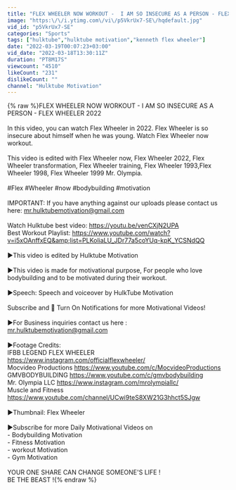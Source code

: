 ```yaml
---
title: "FLEX WHEELER NOW WORKOUT -  I AM SO INSECURE AS A PERSON - FLEX WHEELER 2022"
image: "https:\/\/i.ytimg.com\/vi\/p5VkrUx7-SE\/hqdefault.jpg"
vid_id: "p5VkrUx7-SE"
categories: "Sports"
tags: ["hulktube","hulktube motivation","kenneth flex wheeler"]
date: "2022-03-19T00:07:23+03:00"
vid_date: "2022-03-18T13:30:11Z"
duration: "PT8M17S"
viewcount: "4510"
likeCount: "231"
dislikeCount: ""
channel: "Hulktube Motivation"
---
```

{% raw %}FLEX WHEELER NOW WORKOUT -  I AM SO INSECURE AS A PERSON - FLEX WHEELER 2022<br /><br />In this video, you can watch Flex Wheeler in 2022. Flex Wheeler is so insecure about himself when he was young. Watch Flex Wheeler now workout. <br /><br />This video is edited with Flex Wheeler now, Flex Wheeler 2022, Flex Wheeler transformation, Flex Wheeler training, Flex Wheeler 1993,Flex Wheeler 1998, Flex Wheeler 1999 Mr. Olympia. <br /><br />#Flex #Wheeler #now #bodybuilding #motivation <br /><br />IMPORTANT: If you have anything against our uploads please contact us here: mr.hulktubemotivation@gmail.com<br /><br />Watch Hulktube best video: <a rel="nofollow" target="blank" href="https://youtu.be/venCXjN2UPA">https://youtu.be/venCXjN2UPA</a><br />Best Workout Playlist: <a rel="nofollow" target="blank" href="https://www.youtube.com/watch?v=i5xOAnffxEQ&amp;list=PLKoliaLU_JDr77a5coYUq-kpK_YCSNdQQ">https://www.youtube.com/watch?v=i5xOAnffxEQ&amp;list=PLKoliaLU_JDr77a5coYUq-kpK_YCSNdQQ</a><br /><br />►This video is edited by Hulktube Motivation<br /><br />►This video is made for motivational purpose, For people who love bodybuilding and to be motivated during their workout.<br /><br />►Speech: Speech and voiceover by HulkTube Motivation <br /> <br />Subscribe and 🔔 Turn On Notifications for more Motivational Videos! <br /><br />►For Business inquiries contact us here : mr.hulktubemotivation@gmail.com<br /><br />►Footage Credits:<br />IFBB LEGEND FLEX WHEELER <a rel="nofollow" target="blank" href="https://www.instagram.com/officialflexwheeler/">https://www.instagram.com/officialflexwheeler/</a><br />Mocvideo Productions <a rel="nofollow" target="blank" href="https://www.youtube.com/c/MocvideoProductions">https://www.youtube.com/c/MocvideoProductions</a><br />GMVBODYBUILDING <a rel="nofollow" target="blank" href="https://www.youtube.com/c/gmvbodybuilding">https://www.youtube.com/c/gmvbodybuilding</a><br />Mr. Olympia LLC <a rel="nofollow" target="blank" href="https://www.instagram.com/mrolympiallc/">https://www.instagram.com/mrolympiallc/</a><br />Muscle and Fitness <a rel="nofollow" target="blank" href="https://www.youtube.com/channel/UCwi9teS8XW21G3hhct5SJgw">https://www.youtube.com/channel/UCwi9teS8XW21G3hhct5SJgw</a><br /><br />►Thumbnail: Flex Wheeler<br /><br />►Subscribe for more Daily Motivational Videos on<br />- Bodybuilding Motivation<br />- Fitness Motivation<br />- workout Motivation<br />- Gym Motivation<br /><br />YOUR ONE SHARE CAN CHANGE SOMEONE'S LIFE !<br />BE THE BEAST !{% endraw %}

